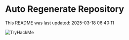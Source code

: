 # Auto Regenerate Repository

This README was last updated: 2025-03-18 06:40:11

 ![TryHackMe](https://tryhackme.com/badge/533634)